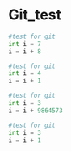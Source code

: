 # Git_test
```python
#test for git
int i = 7
i = i + 8
```

```python
#test for git
int i = 4
i = i + 1
```

```python
#test for git
int i = 3
i = i + 9864573
```
```python
#test for git
int i = 3
i = i + 1
```

